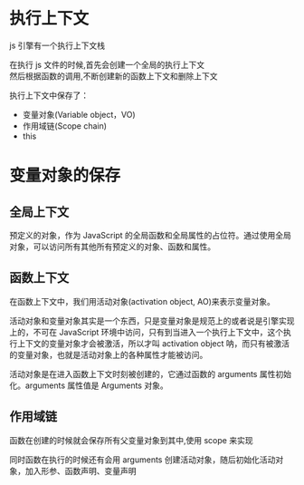 # 执行上下文

js 引擎有一个执行上下文栈

在执行 js 文件的时候,首先会创建一个全局的执行上下文  
然后根据函数的调用,不断创建新的函数上下文和删除上下文

执行上下文中保存了：

- 变量对象(Variable object，VO)
- 作用域链(Scope chain)
- this

# 变量对象的保存

## 全局上下文

预定义的对象，作为 JavaScript 的全局函数和全局属性的占位符。通过使用全局对象，可以访问所有其他所有预定义的对象、函数和属性。

## 函数上下文

在函数上下文中，我们用活动对象(activation object, AO)来表示变量对象。

活动对象和变量对象其实是一个东西，只是变量对象是规范上的或者说是引擎实现上的，不可在 JavaScript 环境中访问，只有到当进入一个执行上下文中，这个执行上下文的变量对象才会被激活，所以才叫 activation object 呐，而只有被激活的变量对象，也就是活动对象上的各种属性才能被访问。

活动对象是在进入函数上下文时刻被创建的，它通过函数的 arguments 属性初始化。arguments 属性值是 Arguments 对象。

## 作用域链

函数在创建的时候就会保存所有父变量对象到其中,使用 scope 来实现

同时函数在执行的时候还有会用 arguments 创建活动对象，随后初始化活动对象，加入形参、函数声明、变量声明
